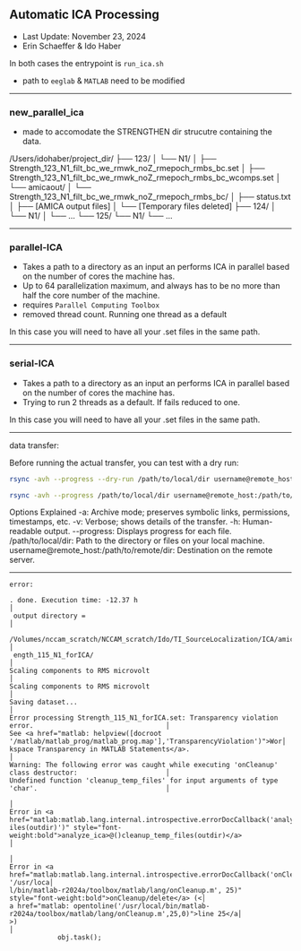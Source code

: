 
## Automatic ICA Processing 
- Last Update: November 23, 2024
- Erin Schaeffer & Ido Haber


In both cases the entrypoint is `run_ica.sh`
- path to `eeglab` & `MATLAB` need to be modified 

---


### new_parallel_ica 

- made to accomodate the STRENGTHEN dir strucutre containing the data.


/Users/idohaber/project_dir/
├── 123/
│   └── N1/
│       ├── Strength_123_N1_filt_bc_we_rmwk_noZ_rmepoch_rmbs_bc.set
│       ├── Strength_123_N1_filt_bc_we_rmwk_noZ_rmepoch_rmbs_bc_wcomps.set
│       └── amicaout/
│           └── Strength_123_N1_filt_bc_we_rmwk_noZ_rmepoch_rmbs_bc/
│               ├── status.txt
│               ├── [AMICA output files]
│               └── [Temporary files deleted]
├── 124/
│   └── N1/
│       └── ...
└── 125/
    └── N1/
        └── ...

---

### parallel-ICA 

- Takes a path to a directory as an input an performs ICA in parallel based on the number of cores the machine has.
- Up to 64 parallelization maximum, and always has to be no more than half the core number of the machine.
- requires `Parallel Computing Toolbox`
- removed thread count. Running one thread as a default


In this case you will need to have all your .set files in the same path.


---

### serial-ICA 

- Takes a path to a directory as an input an performs ICA in parallel based on the number of cores the machine has.
- Trying to run 2 threads as a default. If fails reduced to one. 


In this case you will need to have all your .set files in the same path.

---

data transfer:

Before running the actual transfer, you can test with a dry run:

```bash
rsync -avh --progress --dry-run /path/to/local/dir username@remote_host:/path/to/remote/dir
```

```bash
rsync -avh --progress /path/to/local/dir username@remote_host:/path/to/remote/dir
```


Options Explained
-a: Archive mode; preserves symbolic links, permissions, timestamps, etc.
-v: Verbose; shows details of the transfer.
-h: Human-readable output.
--progress: Displays progress for each file.
/path/to/local/dir: Path to the directory or files on your local machine.
username@remote_host:/path/to/remote/dir: Destination on the remote server.



---


```
error:

. done. Execution time: -12.37 h                                                                         │
 output directory =                                                                                        │
 /Volumes/nccam_scratch/NCCAM_scratch/Ido/TI_SourceLocalization/ICA/amicaout/Str                           │
 ength_115_N1_forICA/                                                                                      │
Scaling components to RMS microvolt                                                                        │
Scaling components to RMS microvolt                                                                        │
Saving dataset...                                                                                          │
Error processing Strength_115_N1_forICA.set: Transparency violation error.                                 │
See <a href="matlab: helpview([docroot '/matlab/matlab_prog/matlab_prog.map'],'TransparencyViolation')">Wor│
kspace Transparency in MATLAB Statements</a>.                                                              │
Warning: The following error was caught while executing 'onCleanup' class destructor:                      │
Undefined function 'cleanup_temp_files' for input arguments of type 'char'.                                │
                                                                                                           │
Error in <a href="matlab:matlab.lang.internal.introspective.errorDocCallback('analyze_ica>@()cleanup_temp_f│
iles(outdir)')" style="font-weight:bold">analyze_ica>@()cleanup_temp_files(outdir)</a>                     │
                                                                                                           │
Error in <a href="matlab:matlab.lang.internal.introspective.errorDocCallback('onCleanup/delete', '/usr/loca│
l/bin/matlab-r2024a/toolbox/matlab/lang/onCleanup.m', 25)" style="font-weight:bold">onCleanup/delete</a> (<│
a href="matlab: opentoline('/usr/local/bin/matlab-r2024a/toolbox/matlab/lang/onCleanup.m',25,0)">line 25</a│
>)                                                                                                         │
            obj.task();            


```

